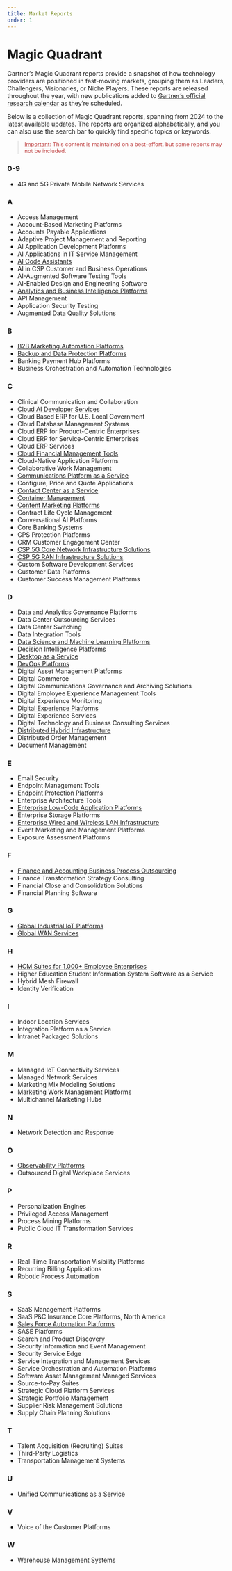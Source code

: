 ```yaml
---
title: Market Reports
order: 1
---
```


# Magic Quadrant

Gartner’s Magic Quadrant reports provide a snapshot of how technology providers are positioned in fast-moving markets, grouping them as Leaders, Challengers, Visionaries, or Niche Players. These reports are released throughout the year, with new publications added to [Gartner’s official research calendar](https://www.gartner.com/en/research/magic-quadrant) as they’re scheduled.

Below is a collection of Magic Quadrant reports, spanning from 2024 to the latest available updates.
The reports are organized alphabetically, and you can also use the search bar to quickly find specific topics or keywords.

> <span style="color:#BF4040; font-size:0.9em; margin-top:10px;">
>  <u>Important</u>: This content is maintained on a best-effort, but some reports may not be included.
> </span>

### 0-9

- 4G and 5G Private Mobile Network Services

<h3>A</h3>

- Access Management
- Account-Based Marketing Platforms
- Accounts Payable Applications
- Adaptive Project Management and Reporting
- AI Application Development Platforms
- AI Applications in IT Service Management
- [AI Code Assistants](ai-code-assistants.md)
- AI in CSP Customer and Business Operations
- AI-Augmented Software Testing Tools
- AI-Enabled Design and Engineering Software
- [Analytics and Business Intelligence Platforms](analytics-and-business-intelligence-platforms.md)
- API Management
- Application Security Testing
- Augmented Data Quality Solutions

### B

- [B2B Marketing Automation Platforms](b2b-marketing-automation-platforms.md)
- [Backup and Data Protection Platforms](backup-and-data-protection-platforms.md)
- Banking Payment Hub Platforms
- Business Orchestration and Automation Technologies

### C

- Clinical Communication and Collaboration
- [Cloud AI Developer Services](cloud-ai-developer-services.md)
- Cloud Based ERP for U.S. Local Government
- Cloud Database Management Systems
- Cloud ERP for Product-Centric Enterprises
- Cloud ERP for Service-Centric Enterprises
- Cloud ERP Services
- [Cloud Financial Management Tools](cloud-financial-management-tools.md)
- Cloud-Native Application Platforms
- Collaborative Work Management
- [Communications Platform as a Service](communications-platform-as-a-service.md)
- Configure, Price and Quote Applications
- [Contact Center as a Service](contact-center-as-a-service.md)
- [Container Management](container-management.md)
- [Content Marketing Platforms](content-marketing-platforms.md)
- Contract Life Cycle Management
- Conversational AI Platforms
- Core Banking Systems
- CPS Protection Platforms
- CRM Customer Engagement Center
- [CSP 5G Core Network Infrastructure Solutions](csp-5g-core-network-infrastructure-solutions.md)
- [CSP 5G RAN Infrastructure Solutions](csp-5g-ran-infrastructure-solutions.md)
- Custom Software Development Services
- Customer Data Platforms
- Customer Success Management Platforms

### D

- Data and Analytics Governance Platforms
- Data Center Outsourcing Services
- Data Center Switching
- Data Integration Tools
- [Data Science and Machine Learning Platforms](data-science-and-machine-learning-platforms.md)
- Decision Intelligence Platforms
- [Desktop as a Service](desktop-as-a-service.md)
- [DevOps Platforms](devops-platforms.md)
- Digital Asset Management Platforms
- Digital Commerce
- Digital Communications Governance and Archiving Solutions
- Digital Employee Experience Management Tools
- Digital Experience Monitoring
- [Digital Experience Platforms](digital-experience-platforms.md)
- Digital Experience Services
- Digital Technology and Business Consulting Services
- [Distributed Hybrid Infrastructure](distributed-hybrid-infrastructure.md)
- Distributed Order Management
- Document Management

### E

- Email Security
- Endpoint Management Tools
- [Endpoint Protection Platforms](endpoint-protection-platforms.md)
- Enterprise Architecture Tools
- [Enterprise Low-Code Application Platforms](enterprise-low-code-application-platforms.md)
- Enterprise Storage Platforms
- [Enterprise Wired and Wireless LAN Infrastructure](enterprise-wired-and-wireless-lan-infrastructure.md)
- Event Marketing and Management Platforms
- Exposure Assessment Platforms

### F

- [Finance and Accounting Business Process Outsourcing](finance-and-accounting-business-process-outsourcing.md)
- Finance Transformation Strategy Consulting
- Financial Close and Consolidation Solutions
- Financial Planning Software

### G

- [Global Industrial IoT Platforms](global-industrial-iot-platforms.md)
- [Global WAN Services](global-wan-services.md)

### H

- [HCM Suites for 1,000+ Employee Enterprises](hcm-suites-for-1,000+-employee-enterprises.md)
- Higher Education Student Information System Software as a Service
- Hybrid Mesh Firewall
- Identity Verification

### I

- Indoor Location Services
- Integration Platform as a Service
- Intranet Packaged Solutions

### M

- Managed IoT Connectivity Services
- Managed Network Services
- Marketing Mix Modeling Solutions
- Marketing Work Management Platforms
- Multichannel Marketing Hubs

### N

- Network Detection and Response

### O

- [Observability Platforms](observability-platforms.md)
- Outsourced Digital Workplace Services

### P

- Personalization Engines
- Privileged Access Management
- Process Mining Platforms
- Public Cloud IT Transformation Services

### R

- Real-Time Transportation Visibility Platforms
- Recurring Billing Applications
- Robotic Process Automation

### S

- SaaS Management Platforms
- SaaS P&C Insurance Core Platforms, North America
- [Sales Force Automation Platforms](sales-force-automation-platforms.md)
- SASE Platforms
- Search and Product Discovery
- Security Information and Event Management
- Security Service Edge
- Service Integration and Management Services
- Service Orchestration and Automation Platforms
- Software Asset Management Managed Services
- Source-to-Pay Suites
- Strategic Cloud Platform Services
- Strategic Portfolio Management
- Supplier Risk Management Solutions
- Supply Chain Planning Solutions

### T

- Talent Acquisition (Recruiting) Suites
- Third-Party Logistics
- Transportation Management Systems

### U

- Unified Communications as a Service

### V

- Voice of the Customer Platforms

### W

- Warehouse Management Systems
